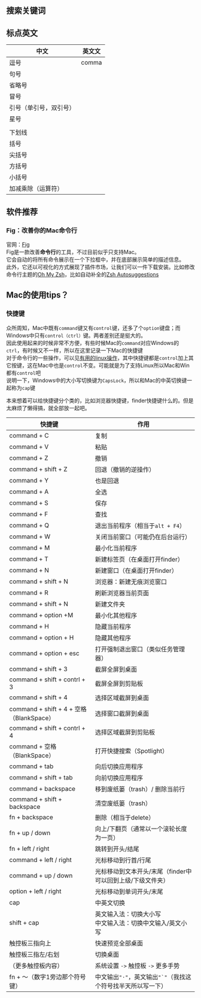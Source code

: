 ## 搜索关键词

## 标点英文

| 中文                   | 英文文 |
| ---------------------- | ------ |
| 逗号                   | comma  |
| 句号                   |        |
| 省略号                 |        |
| 冒号                   |        |
| 引号（单引号，双引号） |        |
| 星号                   |        |
|                        |        |
| 下划线                 |        |
| 括号                   |        |
| 尖括号                 |        |
| 方括号                 |        |
| 小括号                 |        |
| 加减乘除（运算符）     |        |

## 软件推荐

### Fig：改善你的Mac命令行

官网：[Fig](https://fig.io/)  
Fig是一款改善**命令行**的工具，不过目前似乎只支持Mac。  
它会自动的将所有命令展示在一个下拉框中，并在底部展示简单的描述信息。  
此外，它还以可视化的方式展现了插件市场，让我们可以一件下载安装。比如修改命令行主题的[Oh My Zsh](https://ohmyz.sh/)，比如自动补全的[Zsh Autosuggestions](https://github.com/zsh-users/zsh-autosuggestions)



## Mac的使用tips？







### 快捷键

众所周知，Mac中既有`command`键又有`control`键，还多了个`option`键盘；而Windows中只有`control（ctrl）`键。两者差别还是挺大的。  
因此使用起来的时候非常不方便，有些时候Mac的`command`对应Windows的`ctrl`，有时候又不一样，所以在这里记录一下Mac的快捷键  
对于命令行的一些操作，可以见[有用的linux操作](https://blackdn.github.io/2020/03/29/Linux-Command-2020/#命令行辅助操作快捷键)，其中快捷键都是`control`加上其它按键，这在Mac中也是`control`不变。可能就是为了支持Linux所以Mac和Win都有`control`吧    
说明一下，Windows中的大小写切换键为`CapsLock`，所以和Mac的中英切换键一起称为`cap`键

本来想着可以给快捷键分个类的，比如浏览器快捷键，finder快捷键什么的。但是太麻烦了懒得搞，就全部放一起吧。

| 快捷键                                   | 作用                                                         |
| ---------------------------------------- | ------------------------------------------------------------ |
| command + C                              | 复制                                                         |
| command + V                              | 粘贴                                                         |
| command + Z                              | 撤销                                                         |
| command + shift + Z                      | 回退（撤销的逆操作）                                         |
| command + Y                              | 也是回退                                                     |
| command + A                              | 全选                                                         |
| command + S                              | 保存                                                         |
| command + F                              | 查找                                                         |
| command + Q                              | 退出当前程序（相当于`alt + F4`）                             |
| command + W                              | 关闭当前窗口（可能仍在后台运行）                             |
| command + M                              | 最小化当前程序                                               |
| command + T                              | 新建标签页（在桌面打开finder）                               |
| command + N                              | 新建窗口（在桌面打开finder）                                 |
| command + shift + N                      | 浏览器：新建无痕浏览窗口                                     |
| command + R                              | 刷新浏览器当前页面                                           |
| command + shift + N                      | 新建文件夹                                                   |
| command + option +M                      | 最小化其他程序                                               |
| command + H                              | 隐藏当前程序                                                 |
| command + option + H                     | 隐藏其他程序                                                 |
| command + option + esc                   | 打开强制退出窗口（类似任务管理器）                           |
| command + shift + 3                      | 截屏全屏到桌面                                               |
| command + shift + contrl + 3             | 截屏全屏到剪贴板                                             |
| command + shift + 4                      | 选择区域截屏到桌面                                           |
| command + shift + 4 + 空格（BlankSpace） | 选择窗口截屏到桌面                                           |
| command + shift + contrl + 4             | 选择区域截屏到剪贴板                                         |
| command + 空格（BlankSpace）             | 打开快捷搜索（Spotlight）                                    |
| command + tab                            | 向后切换应用程序                                             |
| command + shift + tab                    | 向前切换应用程序                                             |
| command + backspace                      | 移到废纸篓（trash）/ 删除当前行                              |
| command + shift + backspace              | 清空废纸篓（trash）                                          |
| fn + backspace                           | 删除（相当于delete）                                         |
| fn + up / down                           | 向上/下翻页（通常以一个滚轮长度为一页）                      |
| fn + left / right                        | 跳转到开头/结尾                                              |
| command + left / right                   | 光标移动到行首/行尾                                          |
| command + up / down                      | 光标移动到文本开头/末尾（finder中可以回到上级/下级文件夹）   |
| option + left / right                    | 光标移动到单词开头/末尾                                      |
| cap                                      | 中英文切换                                                   |
| shift + cap                              | 英文输入法：切换大小写<br />中文输入法：切换中文输入/英文小写 |
| 触控板三指向上                           | 快速预览全部桌面                                             |
| 触控板三指左/右划                        | 切换桌面                                                     |
| （更多触控板内容）                       | 系统设置 `->` 触控板 `->` 更多手势                           |
| fn + ～（数字1旁边那个符号键）           | 中文输出`"·"`，英文输出`` "`" ``（我找这个符号找半天所以写一下） |
